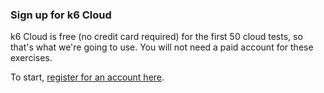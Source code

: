### Sign up for k6 Cloud

k6 Cloud is free (no credit card required) for the first 50 cloud tests, so that's what we're going to use. You will not need a paid account for these exercises.

To start, [register for an account here](https://app.k6.io/account/register).

